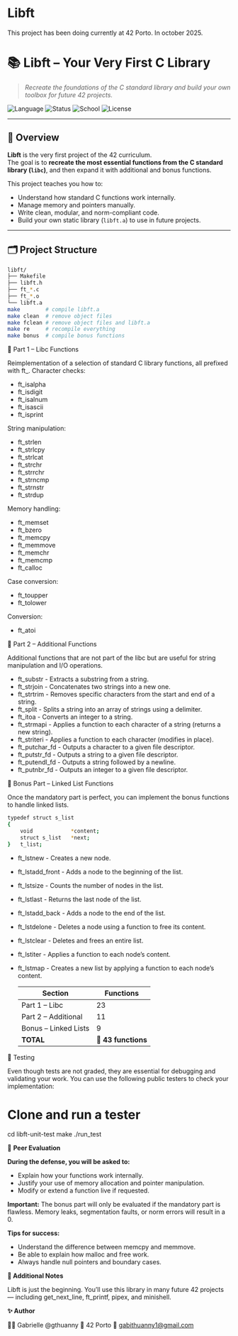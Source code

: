 # Libft

This project has been doing currently at 42 Porto. In october 2025.
# 📚 Libft – Your Very First C Library

> *Recreate the foundations of the C standard library and build your own toolbox for future 42 projects.*

![Language](https://img.shields.io/badge/language-C-blue.svg)
![Status](https://img.shields.io/badge/status-in_progress-blue.svg)
![School](https://img.shields.io/badge/42-Network-000000.svg)
![License](https://img.shields.io/badge/license-MIT-green.svg)

---

## 🧠 Overview

**Libft** is the very first project of the 42 curriculum.  
The goal is to **recreate the most essential functions from the C standard library (`libc`)**, and then expand it with additional and bonus functions.  

This project teaches you how to:
- Understand how standard C functions work internally.  
- Manage memory and pointers manually.  
- Write clean, modular, and norm-compliant code.  
- Build your own static library (`libft.a`) to use in future projects.  

---

## 🗂️ Project Structure

```bash
libft/
├── Makefile
├── libft.h
├── ft_*.c
├── ft_*.o
└── libft.a
make        # compile libft.a
make clean  # remove object files
make fclean # remove object files and libft.a
make re     # recompile everything
make bonus  # compile bonus functions
```
🧩 Part 1 – Libc Functions

Reimplementation of a selection of standard C library functions, all prefixed with ft_.
Character checks:
- ft_isalpha
- ft_isdigit
- ft_isalnum
- ft_isascii
- ft_isprint

String manipulation:
- ft_strlen
- ft_strlcpy
- ft_strlcat
- ft_strchr
- ft_strrchr
- ft_strncmp
- ft_strnstr
- ft_strdup

Memory handling:
- ft_memset
- ft_bzero
- ft_memcpy
- ft_memmove
- ft_memchr
- ft_memcmp
- ft_calloc

Case conversion:
- ft_toupper
- ft_tolower

Conversion:
- ft_atoi

🧱 Part 2 – Additional Functions

Additional functions that are not part of the libc but are useful for string manipulation and I/O operations.

- ft_substr      - Extracts a substring from a string.
- ft_strjoin     - Concatenates two strings into a new one.
- ft_strtrim     - Removes specific characters from the start and end of a string.
- ft_split       - Splits a string into an array of strings using a delimiter.
- ft_itoa        - Converts an integer to a string.
- ft_strmapi     - Applies a function to each character of a string (returns a new string).
- ft_striteri    - Applies a function to each character (modifies in place).
- ft_putchar_fd  - Outputs a character to a given file descriptor.
- ft_putstr_fd   - Outputs a string to a given file descriptor.
- ft_putendl_fd  - Outputs a string followed by a newline.
- ft_putnbr_fd   - Outputs an integer to a given file descriptor.

🏅 Bonus Part – Linked List Functions

Once the mandatory part is perfect, you can implement the bonus functions to handle linked lists.
```bash
typedef struct s_list
{
	void			*content;
	struct s_list	*next;
}	t_list;
```
- ft_lstnew       - Creates a new node.
- ft_lstadd_front - Adds a node to the beginning of the list.
- ft_lstsize      - Counts the number of nodes in the list.
- ft_lstlast      - Returns the last node of the list.
- ft_lstadd_back  - Adds a node to the end of the list.
- ft_lstdelone    - Deletes a node using a function to free its content.
- ft_lstclear     - Deletes and frees an entire list.
- ft_lstiter      - Applies a function to each node’s content.
- ft_lstmap       - Creates a new list by applying a function to each node’s content.

  | Section              | Functions           |
  | -------------------- | ------------------- |
  | Part 1 – Libc        | 23                  |
  | Part 2 – Additional  | 11                  |
  | Bonus – Linked Lists | 9                   |
  | **TOTAL**            | 🎯 **43 functions** |

🧪 Testing

Even though tests are not graded, they are essential for debugging and validating your work.
You can use the following public testers to check your implementation:

# Clone and run a tester

cd libft-unit-test
make
./run_test

💬 **Peer Evaluation**

**During the defense, you will be asked to:**

- Explain how your functions work internally.
- Justify your use of memory allocation and pointer manipulation.
- Modify or extend a function live if requested.

**Important:**
The bonus part will only be evaluated if the mandatory part is flawless.
Memory leaks, segmentation faults, or norm errors will result in a 0.

**Tips for success:**
- Understand the difference between memcpy and memmove.
- Be able to explain how malloc and free work.
- Always handle null pointers and boundary cases.



**🌱 Additional Notes**

Libft is just the beginning.
You’ll use this library in many future 42 projects — including get_next_line, ft_printf, pipex, and minishell.
  
**✨ Author**

👩‍💻 Gabrielle @gthuanny
📍 42 Porto
📧 gabithuanny1@gmail.com
